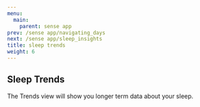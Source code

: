 ```yaml
---
menu:
  main:
    parent: sense app
prev: /sense app/navigating_days
next: /sense app/sleep_insights
title: sleep trends
weight: 6
---
```


## Sleep Trends


The Trends view will show you longer term data about your sleep.
